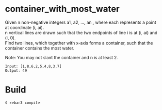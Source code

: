 # container_with_most_water
Given n non-negative integers a1, a2, ..., an , where each represents a point at coordinate (i, ai).  
n vertical lines are drawn such that the two endpoints of line i is at (i, ai) and (i, 0).  
Find two lines, which together with x-axis forms a container, such that the container contains the most water.

Note: You may not slant the container and n is at least 2.

```
Input: [1,8,6,2,5,4,8,3,7]
Output: 49
```

# Build

    $ rebar3 compile
